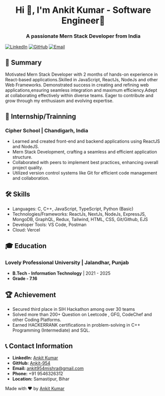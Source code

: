 <h1 align="center">Hi 👋, I'm Ankit Kumar - Software Engineer🌟</h1>
<h3 align="center">A passionate Mern Stack Developer from India</h3>

[![LinkedIn](https://img.shields.io/badge/LinkedIn-blue?style=for-the-badge&logo=linkedin)](https://www.linkedin.com/in/ankit-kumar-5669042aa/)
[![GitHub](https://img.shields.io/badge/GitHub-black?style=for-the-badge&logo=github)](https://github.com/Ankit-954)
[![Email](https://img.shields.io/badge/Email-red?style=for-the-badge&logo=gmail)](mailto:ankit954mishra@gmail.com)

## 📜 Summary

Motivated Mern Stack Developer with 2 months of hands-on experience in React-based applications.Skilled in JavaScript, ReactJs, NodeJs and other Web Frameworks. Demonstrated success in creating and refining web applications,ensuring seamless integration and maximum efficiency.Adept at collaborating effectively within diverse teams. Eager to contribute and grow through my enthusiasm and evolving expertise.

## 💼 Internship/Trainning

### Cipher School | Chandigarh, India

- Learned and created front-end and backend applications using ReactJS and NodeJS.
- Mern Stack Development, crafting a seamless and efficient application structure.
- Collaborated with peers to implement best practices, enhancing overall project quality.
- Utilized version control systems like Git for efficient code management and collaboration.

## 🛠️ Skills

- Languages: C, C++, JavaScript, TypeScript, Python (Basic)
- Technologies/Frameworks: ReactJs, NextJs, NodeJs, ExpressJS, MongoDB, GraphQL, Redux,
  Tailwind, HTML, CSS, Git/Github, EJS
- Developer Tools: VS Code, Postman
- Cloud: Vercel

<!-- ## 📂 Have a look my projects -

- Expence Tracker [https://expense-tracker-wzwc.onrender.com/login](https://expense-tracker-wzwc.onrender.com/login)
- Job Portal App [https://job-portal-frontend-seven.vercel.app/](https://job-portal-frontend-seven.vercel.app/)
- Blog App [https://blog-app-1-bv46.onrender.com/](https://blog-app-1-bv46.onrender.com/)


## My Portfolio
- [https://portfolio-utkarsh-three.vercel.app/](https://portfolio-utkarsh-three.vercel.app/) -->

## 🎓 Education

### Lovely Professional University | Jalandhar, Punjab

- **B.Tech - Information Technology** | 2021 - 2025
- **Grade - 7.16**

## 🏆 Achievement

- Secured third place in SIH Hackathon among over 30 teams
- Solved more than 200+ Question on Leetcode , GFG, CodeChef and other Coding Platforms.
- Earned HACKERRANK certifications in problem-solving in C++ Programming (Intermediate) and SQL.

## 📞 Contact Information

- **LinkedIn:** [Ankit Kumar](https://www.linkedin.com/in/ankit-kumar-5669042aa/)
- **GitHub:** [Ankit-954](https://github.com/Ankit-954)
- **Email:** [ankit954mishra@gmail.com](mailto:sharmautkarsh750.snp@gmail.com)
- **Phone:** +91 9546326312
- **Location:** Samastipur, Bihar

Made with ❤️ by [Ankit Kumar](https://github.com/Ankit-954)
